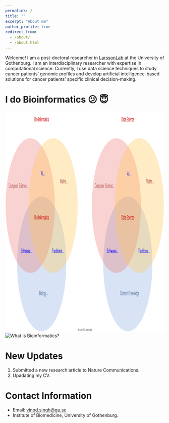 ```yaml
---
permalink: /
title: ""
excerpt: "About me"
author_profile: true
redirect_from: 
  - /about/
  - /about.html
---
```


Welcome! I am a post-doctoral researcher in [LarssonLab](https://www.gu.se/en/research/erik-larsson) at the University of Gothenburg. I am an interdisciplinary researcher with expertise in computational science. Currently, I use data science techniques to study cancer patients’ genomic profiles and develop artificial intelligence-based solutions for cancer patients’ specific clinical decision-making.


I do Bioinformatics :confused:	:innocent:  
======
<img src="../images/BioinformaticsVenn.svg" alt="What is Bioinformatics?" style="height: 700px; width:700px;"/>

<img src="../images/VennTest_drawio.html" alt="What is Bioinformatics?" style="height: 600px; width:600px;"/>


<!--![plot](../images/BioinformaticsVenn.svg)-->


New Updates
======
1. Submitted a new research article to Nature Communications.
1. Upadating my CV.

Contact Information
======
* Email: vinod.singh@gu.se
* Institute of Biomedicine, University of Gothenburg.

